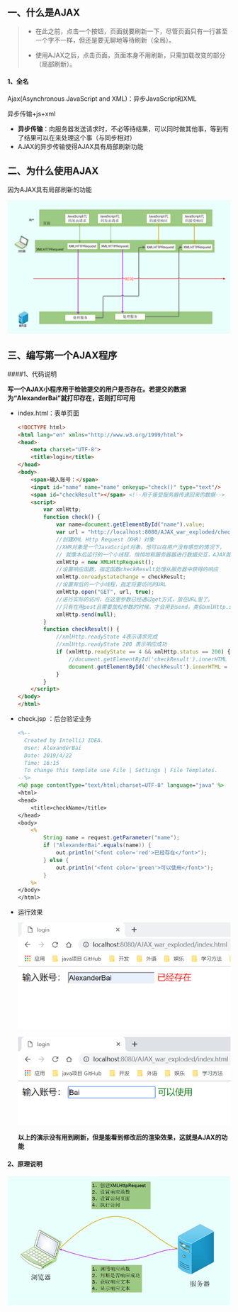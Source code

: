 ## 一、什么是AJAX

>- 在此之前，点击一个按钮，页面就要刷新一下，尽管页面只有一行甚至一个字不一样，但还是要无聊地等待刷新（全局）。
>
>- 使用AJAX之后，点击页面，页面本身不用刷新，只需加载改变的部分（局部刷新）。

#### 1、全名

Ajax(Asynchronous JavaScript and XML)：异步JavaScript和XML

异步传输+js+xml

- **异步传输**：向服务器发送请求时，不必等待结果，可以同时做其他事，等到有了结果可以在来处理这个事（与同步相对）
- AJAX的异步传输使得AJAX具有局部刷新功能

## 二、为什么使用AJAX

因为AJAX具有局部刷新的功能

![1555926473198](assets/1555926473198.png)



## 三、编写第一个AJAX程序

####1、代码说明

**写一个AJAX小程序用于检验提交的用户是否存在。若提交的数据为“AlexanderBai”就打印存在，否则打印可用**

- index.html：表单页面

  ```html
  <!DOCTYPE html>
  <html lang="en" xmlns="http://www.w3.org/1999/html">
  <head>
      <meta charset="UTF-8">
      <title>login</title>
  </head>
  <body>
      <span>输入账号：</span>
      <input id="name" name="name" onkeyup="check()" type="text"/>
      <span id="checkResult"></span> <!--用于接受服务器传递回来的数据-->
      <script>
          var xmlHttp;
          function check() {
              var name=document.getElementById("name").value;
              var url = "http://localhost:8080/AJAX_war_exploded/checkName.jsp?name=" + name;
              //创建XML Http Request（XHR）对象
              //XHR对象是一个JavaScript对象，他可以在用户没有感觉的情况下，
              // 就像本后运行的一个小线程，悄悄地和服务器器进行数据交互，AJAX就是通过它做到无刷新效果的
              xmlHttp = new XMLHttpRequest();
              //设置响应函数，指定函数checkResult处理从服务器中获得的响应
              xmlHttp.onreadystatechange = checkResult;
              //设置背后的一个小线程，指定将要访问的URL
              xmlHttp.open("GET", url, true);
              //进行实际的访问，在这里参数已经通过get方式，放在URL里了。
              //只有在用post且需要放松参数的时候，才会用到send，类似xmlHttp.send("user="+name+"&password="+password);
              xmlHttp.send(null);
          }
          function checkResult() {
              //xmlHttp.readyState 4表示请求完成
              //xmlHttp.readyState 200 表示响应成功
              if (xmlHttp.readyState == 4 && xmlHttp.status == 200) {
                  //document.getElementById('checkResult').innerHTML 设置span的内容为服务器传递回来的文本
                  document.getElementById('checkResult').innerHTML = xmlHttp.responseText;
              }
          }
      </script>
  </body>
  </html>
  ```

- check.jsp ：后台验证业务

  ```jsp
  <%--
    Created by IntelliJ IDEA.
    User: AlexanderBai
    Date: 2019/4/22
    Time: 16:15
    To change this template use File | Settings | File Templates.
  --%>
  <%@ page contentType="text/html;charset=UTF-8" language="java" %>
  <html>
  <head>
      <title>checkName</title>
  </head>
  <body>
      <%
          String name = request.getParameter("name");
          if ("AlexanderBai".equals(name)) {
              out.println("<font color='red'>已经存在</font>");
          } else {
              out.println("<font color='green'>可以使用</font>");
          }
      %>
  </body>
  </html>
  ```

- 运行效果

  ![1555926939767](assets/1555926939767.png)

  ![1555927042946](assets/1555927042946.png)

  **以上的演示没有用到刷新，但是能看到修改后的渲染效果，这就是AJAX的功能**

#### 2、原理说明

![1555927895457](assets/1555927895457.png)
